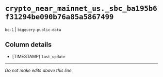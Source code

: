 # `crypto_near_mainnet_us._sbc_ba195b6f31294be090b76a85a5867499`
`bq-1` | `bigquery-public-data`

## Column details
* [TIMESTAMP] `last_update`

-------------------------------------------------------------------------------
*Do not make edits above this line.*
